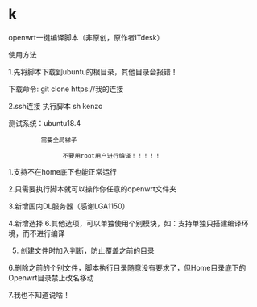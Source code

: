 # k
openwrt一键编译脚本（非原创，原作者ITdesk）


使用方法

1.先将脚本下载到ubuntu的根目录，其他目录会报错！

下载命令: git clone https://我的连接

2.ssh连接 执行脚本 sh kenzo


测试系统：ubuntu18.4 

             需要全局梯子           
                   
                   不要用root用户进行编译！！！！！
                   
                   
                   
1.支持不在home底下也能正常运行

2.只需要执行脚本就可以操作你任意的openwrt文件夹

3.新增国内DL服务器（感谢LGA1150）

4.新增选择 6.其他选项，可以单独使用个别模块，如：支持单独只搭建编译环境，而不进行编译

5. 创建文件时加入判断，防止覆盖之前的目录

6.删除之前的个别文件，脚本执行目录随意没有要求了，但Home目录底下的Openwrt目录禁止改名移动

7.我也不知道说啥！

